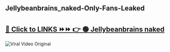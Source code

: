 
 ## Jellybeanbrains_naked-Only-Fans-Leaked

# <h2><a href="https://clipsfans.com/Jellybeanbrains_naked&ref=git">🔗 Click to LINKS ⏩⏩ 👉 🟢 Jellybeanbrains naked </a></h2>

<a href="https://clipsfans.com/Jellybeanbrains_naked&ref=git" rel="nofollow" data-target="animated-image.originalLink"><img src="https://i.ibb.co.com/xMMVF88/686577567.gif" alt="Viral Video Original" style="max-width: 100%; display: inline-block;" data-target="animated-image.originalImage"></a>
